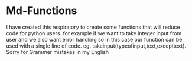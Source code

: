 # Md-Functions
 I have created this respiratory to create some functions that will reduce code for python users. for example if we want to take integer input from user and we also want error handling so in this case our function can be used with a single line of code. eg. takeinput(typeofinput,text,excepttext). Sorry for Grammer mistakes in my English
